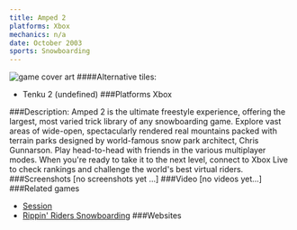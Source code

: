 ```yaml
---
title: Amped 2
platforms: Xbox
mechanics: n/a
date: October 2003
sports: Snowboarding
---
```

![game cover art](//images.igdb.com/igdb/image/upload/t_cover_big/ngenigkwraomixcw6rzu.jpg "Logo Title Text 1")
####Alternative tiles:
* Tenku 2 (undefined)
###Platforms
Xbox

###Description:
Amped 2 is the ultimate freestyle experience, offering the largest, most varied trick library of any snowboarding game. Explore vast areas of wide-open, spectacularly rendered real mountains packed with terrain parks designed by world-famous snow park architect, Chris Gunnarson. Play head-to-head with friends in the various multiplayer modes. When you're ready to take it to the next level, connect to Xbox Live to check rankings and challenge the world's best virtual riders.
###Screenshots
[no screenshots yet ...]
###Video
[no videos yet...]
###Related games
* [Session](/games/session-75694/)
* [Rippin' Riders Snowboarding](/games/rippin-riders-snowboarding-26132/)
###Websites

